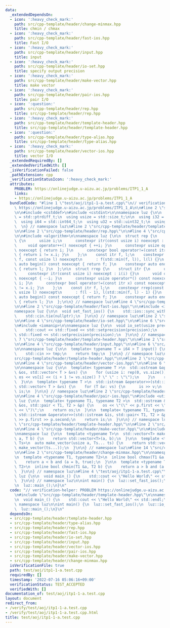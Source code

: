 ```yaml
---
data:
  _extendedDependsOn:
  - icon: ':heavy_check_mark:'
    path: src/cpp-template/header/change-minmax.hpp
    title: chmin / chmax
  - icon: ':heavy_check_mark:'
    path: src/cpp-template/header/fast-ios.hpp
    title: Fast I/O
  - icon: ':heavy_check_mark:'
    path: src/cpp-template/header/input.hpp
    title: input
  - icon: ':heavy_check_mark:'
    path: src/cpp-template/header/io-set.hpp
    title: specify output precision
  - icon: ':heavy_check_mark:'
    path: src/cpp-template/header/make-vector.hpp
    title: make vector
  - icon: ':heavy_check_mark:'
    path: src/cpp-template/header/pair-ios.hpp
    title: pair I/O
  - icon: ':question:'
    path: src/cpp-template/header/rep.hpp
    title: src/cpp-template/header/rep.hpp
  - icon: ':heavy_check_mark:'
    path: src/cpp-template/header/template-header.hpp
    title: src/cpp-template/header/template-header.hpp
  - icon: ':question:'
    path: src/cpp-template/header/type-alias.hpp
    title: src/cpp-template/header/type-alias.hpp
  - icon: ':heavy_check_mark:'
    path: src/cpp-template/header/vector-ios.hpp
    title: vector I/O
  _extendedRequiredBy: []
  _extendedVerifiedWith: []
  _isVerificationFailed: false
  _pathExtension: cpp
  _verificationStatusIcon: ':heavy_check_mark:'
  attributes:
    PROBLEM: https://onlinejudge.u-aizu.ac.jp/problems/ITP1_1_A
    links:
    - https://onlinejudge.u-aizu.ac.jp/problems/ITP1_1_A
  bundledCode: "#line 1 \"test/aoj/itp1-1-a.test.cpp\"\n// verification-helper: PROBLEM\
    \ https://onlinejudge.u-aizu.ac.jp/problems/ITP1_1_A\n\n#line 2 \"src/cpp-template/header/type-alias.hpp\"\
    \n\n#include <cstddef>\n#include <cstdint>\n\nnamespace luz {\n\n  using isize\
    \ = std::ptrdiff_t;\n  using usize = std::size_t;\n\n  using i32 = std::int32_t;\n\
    \  using i64 = std::int64_t;\n  using u32 = std::uint32_t;\n  using u64 = std::uint64_t;\n\
    \  \n} // namespace luz\n#line 2 \"src/cpp-template/header/template-header.hpp\"\
    \n\n#line 2 \"src/cpp-template/header/rep.hpp\"\n\n#line 4 \"src/cpp-template/header/rep.hpp\"\
    \n\n#include <algorithm>\n\nnamespace luz {\n\n  struct rep {\n    struct itr\
    \ {\n      usize i;\n      constexpr itr(const usize i) noexcept : i(i) {}\n \
    \     void operator++() noexcept { ++i; }\n      constexpr usize operator*() const\
    \ noexcept { return i; }\n      constexpr bool operator!=(const itr x) const noexcept\
    \ { return i != x.i; }\n    };\n    const itr f, l;\n    constexpr rep(const usize\
    \ f, const usize l) noexcept\n      : f(std::min(f, l)), l(l) {}\n    constexpr\
    \ auto begin() const noexcept { return f; }\n    constexpr auto end() const noexcept\
    \ { return l; }\n  };\n\n  struct rrep {\n    struct itr {\n      usize i;\n \
    \     constexpr itr(const usize i) noexcept : i(i) {}\n      void operator++()\
    \ noexcept { --i; }\n      constexpr usize operator*() const noexcept { return\
    \ i; }\n      constexpr bool operator!=(const itr x) const noexcept { return i\
    \ != x.i; }\n    };\n    const itr f, l;\n    constexpr rrep(const usize f, const\
    \ usize l) noexcept\n      : f(l - 1), l(std::min(f, l) - 1) {}\n    constexpr\
    \ auto begin() const noexcept { return f; }\n    constexpr auto end() const noexcept\
    \ { return l; }\n  };\n\n} // namespace luz\n#line 4 \"src/cpp-template/header/template-header.hpp\"\
    \n\n#line 2 \"src/cpp-template/header/fast-ios.hpp\"\n\n#include <iostream>\n\n\
    namespace luz {\n\n  void set_fast_ios() {\n    std::ios::sync_with_stdio(false);\n\
    \    std::cin.tie(nullptr);\n  }\n\n} // namespace luz\n#line 2 \"src/cpp-template/header/io-set.hpp\"\
    \n\n#line 4 \"src/cpp-template/header/io-set.hpp\"\n\n#line 6 \"src/cpp-template/header/io-set.hpp\"\
    \n#include <iomanip>\n\nnamespace luz {\n\n  void io_set(usize precision) {\n\
    \    std::cout << std::fixed << std::setprecision(precision);\n    std::cerr <<\
    \ std::fixed << std::setprecision(precision);\n  }\n\n} // namespace luz\n#line\
    \ 7 \"src/cpp-template/header/template-header.hpp\"\n\n#line 2 \"src/cpp-template/header/input.hpp\"\
    \n\n#line 4 \"src/cpp-template/header/input.hpp\"\n\n#line 6 \"src/cpp-template/header/input.hpp\"\
    \n\nnamespace luz {\n\n  template< typename T = i64 > T input() {\n    T tmp;\n\
    \    std::cin >> tmp;\n    return tmp;\n  }\n\n} // namespace luz\n#line 9 \"\
    src/cpp-template/header/template-header.hpp\"\n\n#line 2 \"src/cpp-template/header/vector-ios.hpp\"\
    \n\n#line 4 \"src/cpp-template/header/vector-ios.hpp\"\n\n#line 6 \"src/cpp-template/header/vector-ios.hpp\"\
    \n\nnamespace luz {\n\n  template< typename T >\n  std::ostream &operator<<(std::ostream\
    \ &os, std::vector< T > &vs) {\n    for (usize i: rep(0, vs.size())) {\n     \
    \ os << vs[i] << (i + 1 != vs.size() ? \" \" : \"\");\n    }\n    return os;\n\
    \  }\n\n  template< typename T >\n  std::istream &operator>>(std::istream &is,\
    \ std::vector< T > &vs) {\n    for (T &v: vs) {\n      is >> v;\n    }\n    return\
    \ is;\n  }\n\n} // namespace luz\n#line 2 \"src/cpp-template/header/pair-ios.hpp\"\
    \n\n#line 4 \"src/cpp-template/header/pair-ios.hpp\"\n#include <utility>\n\nnamespace\
    \ luz {\n\n  template< typename T1, typename T2 >\n  std::ostream &operator<<(std::ostream\
    \ &os, std::pair < T1, T2 > &p) {\n    os << \"(\" << p.first << \", \" << p.second\
    \ << \")\";\n    return os;\n  }\n\n  template< typename T1, typename T2 >\n \
    \ std::istream &operator>>(std::istream &is, std::pair< T1, T2 > &p) {\n    is\
    \ >> p.first >> p.second;\n    return is;\n  }\n\n} // namespace luz\n#line 12\
    \ \"src/cpp-template/header/template-header.hpp\"\n\n#line 2 \"src/cpp-template/header/make-vector.hpp\"\
    \n\n#line 4 \"src/cpp-template/header/make-vector.hpp\"\n\n#include <vector>\n\
    \nnamespace luz {\n\n  template <typename T>\n  std::vector<T> make_vector(usize\
    \ a, T b) {\n    return std::vector<T>(a, b);\n  }\n\n  template <typename...\
    \ Ts>\n  auto make_vector(usize a, Ts... ts) {\n    return std::vector<decltype(make_vector(ts...))>(a,\
    \ make_vector(ts...));\n  }\n\n} // namespace luz\n#line 14 \"src/cpp-template/header/template-header.hpp\"\
    \n\n#line 2 \"src/cpp-template/header/change-minmax.hpp\"\n\nnamespace luz {\n\
    \n  template <typename T1, typename T2>\n  inline bool chmax(T1 &a, T2 b) {\n\
    \    return a < b and (a = b, true);\n  }\n\n  template <typename T1, typename\
    \ T2>\n  inline bool chmin(T1 &a, T2 b) {\n    return a > b and (a = b, true);\n\
    \  }\n\n} // namespace luz\n#line 4 \"test/aoj/itp1-1-a.test.cpp\"\n\nnamespace\
    \ luz {\n\n  void main_() {\n    std::cout << \"Hello World\" << std::endl;\n\
    \  }\n\n} // namespace luz\n\nint main() {\n  luz::set_fast_ios();\n  luz::io_set(15);\n\
    \n  luz::main_();\n}\n"
  code: "// verification-helper: PROBLEM https://onlinejudge.u-aizu.ac.jp/problems/ITP1_1_A\n\
    \n#include \"src/cpp-template/header/template-header.hpp\"\n\nnamespace luz {\n\
    \n  void main_() {\n    std::cout << \"Hello World\" << std::endl;\n  }\n\n} //\
    \ namespace luz\n\nint main() {\n  luz::set_fast_ios();\n  luz::io_set(15);\n\n\
    \  luz::main_();\n}\n"
  dependsOn:
  - src/cpp-template/header/template-header.hpp
  - src/cpp-template/header/type-alias.hpp
  - src/cpp-template/header/rep.hpp
  - src/cpp-template/header/fast-ios.hpp
  - src/cpp-template/header/io-set.hpp
  - src/cpp-template/header/input.hpp
  - src/cpp-template/header/vector-ios.hpp
  - src/cpp-template/header/pair-ios.hpp
  - src/cpp-template/header/make-vector.hpp
  - src/cpp-template/header/change-minmax.hpp
  isVerificationFile: true
  path: test/aoj/itp1-1-a.test.cpp
  requiredBy: []
  timestamp: '2022-07-16 05:06:16+09:00'
  verificationStatus: TEST_ACCEPTED
  verifiedWith: []
documentation_of: test/aoj/itp1-1-a.test.cpp
layout: document
redirect_from:
- /verify/test/aoj/itp1-1-a.test.cpp
- /verify/test/aoj/itp1-1-a.test.cpp.html
title: test/aoj/itp1-1-a.test.cpp
---
```

